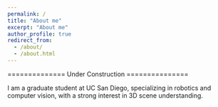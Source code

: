 ```yaml
---
permalink: /
title: "About me"
excerpt: "About me"
author_profile: true
redirect_from: 
  - /about/
  - /about.html
---
```


============== Under Construction ===============

 I am a graduate student at UC San Diego, specializing in robotics and computer vision, with a strong interest in 3D scene understanding.

